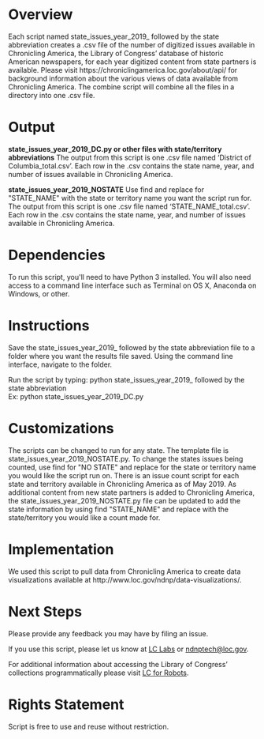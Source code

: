 <h1>Overview</h1>
Each script named state_issues_year_2019_ followed by the state abbreviation creates a .csv file of the number of digitized issues available in Chronicling America, the Library of Congress’ database of historic American newspapers, for each year digitized content from state partners is available.  Please visit https://chroniclingamerica.loc.gov/about/api/  for background information about the various views of data available from Chronicling America. The combine script will combine all the files in a directory into one .csv file.

<h1>Output</h1>
<b>state_issues_year_2019_DC.py or other files with state/territory abbreviations</b>
The output from this script is one .csv file named ‘District of Columbia_total.csv’. Each row in the .csv contains the state name, year, and number of issues available in Chronicling America.

<b>state_issues_year_2019_NOSTATE</b>
Use find and replace for "STATE_NAME" with the state or territory name you want the script run for. The output from this script is one .csv file named ‘STATE_NAME_total.csv’. Each row in the .csv contains the state name, year, and number of issues available in Chronicling America.

<h1>Dependencies</h1>
To run this script, you'll need to have Python 3 installed. You will also need access to a command line interface such as Terminal on OS X, Anaconda on Windows, or other.

<h1>Instructions</h1>
Save the state_issues_year_2019_ followed by the state abbreviation file to a folder where you want the results file saved.  Using the command line interface, navigate to the folder.

Run the script by typing: python state_issues_year_2019_ followed by the state abbreviation
</br>
Ex: python state_issues_year_2019_DC.py


<h1>Customizations</h1>
The scripts can be changed to run for any state. The template file is state_issues_year_2019_NOSTATE.py. To change the states issues being counted, use find for "NO STATE" and replace for the state or territory name you would like the script run on.  There is an issue count script for each state and territory available in Chronicling America as of May 2019. As additional content from new state partners is added to Chronicling America, the state_issues_year_2019_NOSTATE.py file can be updated to add the state information by using find "STATE_NAME" and replace with the state/territory you would like a count made for.

<h1>Implementation</h1>
We used this script to pull data from Chronicling America to create data visualizations available at http://www.loc.gov/ndnp/data-visualizations/. 

<h1>Next Steps</h1>
Please provide any feedback you may have by filing an issue.

If you use this script, please let us know at <a href="https://twitter.com/LC_Labs">LC Labs</a> or <a href="mailto:ndnptech@loc.gov">ndnptech@loc.gov</a>.

For additional information about accessing the Library of Congress’ collections programmatically please visit <a href="https://labs.loc.gov/lc-for-robots/">LC for Robots</a>.

<h1>Rights Statement</h1>
Script is free to use and reuse without restriction.
